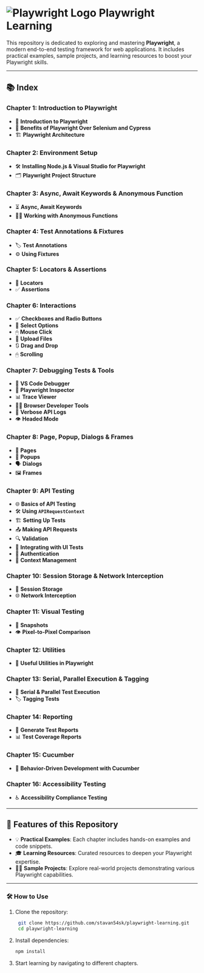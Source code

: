 # ![Playwright Logo](https://user-images.githubusercontent.com/73263332/155241193-d44cbaaa-cc22-4a8d-9292-185ecf1c9928.png) Playwright Learning

This repository is dedicated to exploring and mastering **Playwright**, a modern end-to-end testing framework for web applications. It includes practical examples, sample projects, and learning resources to boost your Playwright skills.

---

## 📚 Index

### Chapter 1: Introduction to Playwright
- 🚀 **Introduction to Playwright**
- 🔄 **Benefits of Playwright Over Selenium and Cypress**
- 🏗️ **Playwright Architecture**

### Chapter 2: Environment Setup
- 🛠 **Installing Node.js & Visual Studio for Playwright**
- 🗂 **Playwright Project Structure**

### Chapter 3: Async, Await Keywords & Anonymous Function
- ⏳ **Async, Await Keywords**
- 🕵️‍♂️ **Working with Anonymous Functions**

### Chapter 4: Test Annotations & Fixtures
- 🏷 **Test Annotations**
- ⚙️ **Using Fixtures**

### Chapter 5: Locators & Assertions
- 📍 **Locators**
- ✅ **Assertions**

### Chapter 6: Interactions
- ✅ **Checkboxes and Radio Buttons**
- 🔽 **Select Options**
- 🖱 **Mouse Click**
- 📁 **Upload Files**
- 🔃 **Drag and Drop**
- 🖱 **Scrolling**

### Chapter 7: Debugging Tests & Tools 
- 🐞 **VS Code Debugger**
- 🔎 **Playwright Inspector**
- 📊 **Trace Viewer**
- 🧑‍💻 **Browser Developer Tools**
- 📜 **Verbose API Logs**
- 👁 **Headed Mode**

### Chapter 8: Page, Popup, Dialogs & Frames
- 📄 **Pages**
- 🔔 **Popups**
- 🗣 **Dialogs**
- 🖼 **Frames**

### Chapter 9: API Testing
- 🌐 **Basics of API Testing**
- 🛠 **Using `APIRequestContext`**
- 🏗 **Setting Up Tests**
- 📤 **Making API Requests**
- 🔍 **Validation**
- 🧩 **Integrating with UI Tests**
- 🔑 **Authentication**
- 📂 **Context Management**

### Chapter 10: Session Storage & Network Interception
- 💾 **Session Storage**
- 🌐 **Network Interception**

### Chapter 11: Visual Testing
- 📸 **Snapshots**
- 👁 **Pixel-to-Pixel Comparison**

### Chapter 12: Utilities
- 🧰 **Useful Utilities in Playwright**

### Chapter 13: Serial, Parallel Execution & Tagging
- 🔀 **Serial & Parallel Test Execution**
- 🏷 **Tagging Tests**

### Chapter 14: Reporting
- 📝 **Generate Test Reports**
- 📊 **Test Coverage Reports**

### Chapter 15: Cucumber
- 🥒 **Behavior-Driven Development with Cucumber**

### Chapter 16: Accessibility Testing
- ♿ **Accessibility Compliance Testing**

---

## 🌟 Features of this Repository
- 💡 **Practical Examples**: Each chapter includes hands-on examples and code snippets.
- 🎓 **Learning Resources**: Curated resources to deepen your Playwright expertise.
- 🧑‍💻 **Sample Projects**: Explore real-world projects demonstrating various Playwright capabilities.

---

### 🛠 How to Use
1. Clone the repository:
   ```bash
    git clone https://github.com/stavan54sk/playwright-learning.git
    cd playwright-learning

2. Install dependencies:
    ```bash
    npm install

3. Start learning by navigating to different chapters.

